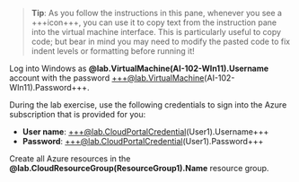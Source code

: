> **Tip**: As you follow the instructions in this pane, whenever you see a +++icon+++, you can use it to copy text from the instruction pane into the virtual machine interface. This is particularly useful to copy code; but bear in mind you may need to modify the pasted code to fix indent levels or formatting before running it!

Log into Windows as **@lab.VirtualMachine(AI-102-WIn11).Username** account with the password +++@lab.VirtualMachine(AI-102-WIn11).Password+++.

During the lab exercise, use the following credentials to sign into the Azure subscription that is provided for you:

- **User name**: +++@lab.CloudPortalCredential(User1).Username+++
- **Password**: +++@lab.CloudPortalCredential(User1).Password+++

Create all Azure resources in the **@lab.CloudResourceGroup(ResourceGroup1).Name** resource group.
